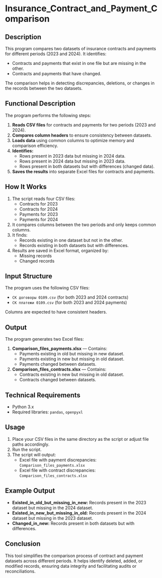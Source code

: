 # Insurance_Contract_and_Payment_Comparison

## Description

This program compares two datasets of insurance contracts and payments for different periods (2023 and 2024). It identifies:
- Contracts and payments that exist in one file but are missing in the other.
- Contracts and payments that have changed.
  
The comparison helps in detecting discrepancies, deletions, or changes in the records between the two datasets.

## Functional Description

The program performs the following steps:
1. **Reads CSV files** for contracts and payments for two periods (2023 and 2024).
2. **Compares column headers** to ensure consistency between datasets.
3. **Loads data** using common columns to optimize memory and comparison efficiency.
4. **Identifies:**
   - Rows present in 2023 data but missing in 2024 data.
   - Rows present in 2024 data but missing in 2023 data.
   - Rows present in both datasets but with differences (changed data).
5. **Saves the results** into separate Excel files for contracts and payments.

## How It Works

1. The script reads four CSV files:
   - Contracts for 2023
   - Contracts for 2024
   - Payments for 2023
   - Payments for 2024
2. It compares columns between the two periods and only keeps common columns.
3. It finds:
   - Records existing in one dataset but not in the other.
   - Records existing in both datasets but with differences.
4. Results are saved in Excel format, organized by:
   - Missing records
   - Changed records

## Input Structure

The program uses the following CSV files:
- `СК договоры 0109.csv` (for both 2023 and 2024 contracts)
- `СК платежи 0109.csv` (for both 2023 and 2024 payments)

Columns are expected to have consistent headers.

## Output

The program generates two Excel files:
1. **Comparison_files_payments.xlsx** — Contains:
   - Payments existing in old but missing in new dataset.
   - Payments existing in new but missing in old dataset.
   - Payments changed between datasets.
2. **Comparison_files_contracts.xlsx** — Contains:
   - Contracts existing in new but missing in old dataset.
   - Contracts changed between datasets.

## Technical Requirements

- Python 3.x
- Required libraries: `pandas`, `openpyxl`

## Usage

1. Place your CSV files in the same directory as the script or adjust file paths accordingly.
2. Run the script.
3. The script will output:
   - Excel file with payment discrepancies: `Comparison_files_payments.xlsx`
   - Excel file with contract discrepancies: `Comparison_files_contracts.xlsx`

## Example Output

- **Existed_in_old_but_missing_in_new:** Records present in the 2023 dataset but missing in the 2024 dataset.
- **Existed_in_new_but_missing_in_old:** Records present in the 2024 dataset but missing in the 2023 dataset.
- **Changed_in_new:** Records present in both datasets but with differences.

## Conclusion

This tool simplifies the comparison process of contract and payment datasets across different periods. It helps identify deleted, added, or modified records, ensuring data integrity and facilitating audits or reconciliations.
